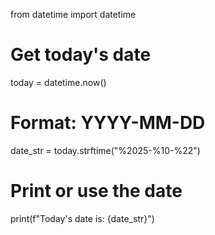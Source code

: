 from datetime import datetime

# Get today's date
today = datetime.now()

# Format: YYYY-MM-DD
date_str = today.strftime("%2025-%10-%22")

# Print or use the date
print(f"Today's date is: {date_str}")